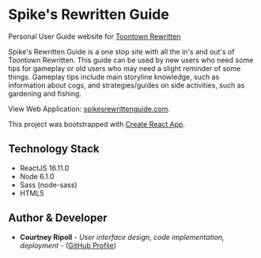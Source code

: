 # Spike's Rewritten Guide

Personal User Guide website for [Toontown Rewritten](https://www.toontownrewritten.com/)

Spike's Rewritten Guide is a one stop site with all the in's and out's of Toontown Rewritten. This guide can be used by new users who need some tips for gameplay or old users who may need a slight reminder of some things. Gameplay tips include main storyline knowledge, such as information about cogs, and strategies/guides on side activities, such as gardening and fishing.

View Web Application: [spikesrewrittenguide.com](https://spikesrewrittenguide.com/).

This project was bootstrapped with [Create React App](https://github.com/facebook/create-react-app).

## Technology Stack
* ReactJS 16.11.0
* Node 6.1.0
* Sass (node-sass)
* HTML5

## Author & Developer
* **Courtney Ripoll** - _User interface design, code implementation, deployment_ - ([GitHub Profile](https://github.com/ctripoll))
